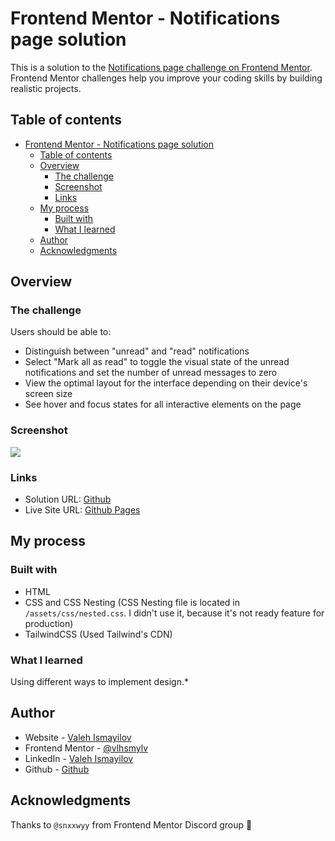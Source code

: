 # Frontend Mentor - Notifications page solution

This is a solution to the [Notifications page challenge on Frontend Mentor](https://www.frontendmentor.io/challenges/notifications-page-DqK5QAmKbC). Frontend Mentor challenges help you improve your coding skills by building realistic projects.

## Table of contents

- [Frontend Mentor - Notifications page solution](#frontend-mentor---notifications-page-solution)
  - [Table of contents](#table-of-contents)
  - [Overview](#overview)
    - [The challenge](#the-challenge)
    - [Screenshot](#screenshot)
    - [Links](#links)
  - [My process](#my-process)
    - [Built with](#built-with)
    - [What I learned](#what-i-learned)
  - [Author](#author)
  - [Acknowledgments](#acknowledgments)

## Overview

### The challenge

Users should be able to:

- Distinguish between "unread" and "read" notifications
- Select "Mark all as read" to toggle the visual state of the unread notifications and set the number of unread messages to zero
- View the optimal layout for the interface depending on their device's screen size
- See hover and focus states for all interactive elements on the page

### Screenshot

![](https://i.ibb.co/1XX6C8M/Screenshot-2023-09-03-at-03-34-07.png)

### Links

- Solution URL: [Github](https://github.com/vlhsmylv/notifications-page)
- Live Site URL: [Github Pages](https://vlhsmylv.github.io/notifications-page)

## My process

### Built with

- HTML
- CSS and CSS Nesting (CSS Nesting file is located in ```/assets/css/nested.css```. I didn't use it, because it's not ready feature for production)
- TailwindCSS (Used Tailwind's CDN) 

### What I learned

Using different ways to implement design.*

## Author

- Website - [Valeh Ismayilov](https://valehismayilov.vercel.app)
- Frontend Mentor - [@vlhsmylv](https://www.frontendmentor.io/profile/vlhsmylv)
- LinkedIn - [Valeh Ismayilov](https://www.linkedin.com/in/vismayilov)
- Github - [Github](https://github.com/vlhsmylv)

## Acknowledgments

Thanks to ```@snxxwyy``` from Frontend Mentor Discord group 👐